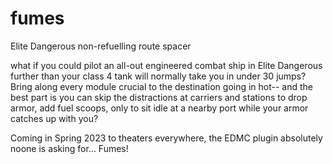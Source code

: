 # fumes

Elite Dangerous non-refuelling route spacer

what if you could pilot an all-out engineered combat ship in Elite Dangerous further than your class 4 tank will normally take you in under 30 jumps?
Bring along every module crucial to the destination going in hot-- and the best part is you can skip the distractions at carriers and stations to drop 
armor, add fuel scoops, only to sit idle at a nearby port while your armor catches up with you?

Coming in Spring 2023 to theaters everywhere, the EDMC plugin absolutely noone is asking for... Fumes!
